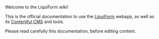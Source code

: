 Welcome to the LiquiForm wiki!

This is the official documentation to use the [LiquiForm](www.liquiformgroup.com) webapp, as well as its [Contentful CMS](https://github.com/AmcorPackaging/LiquiForm/wiki/Contentful-CMS) and tools.

Please read carefully this documentation, before editing content.
